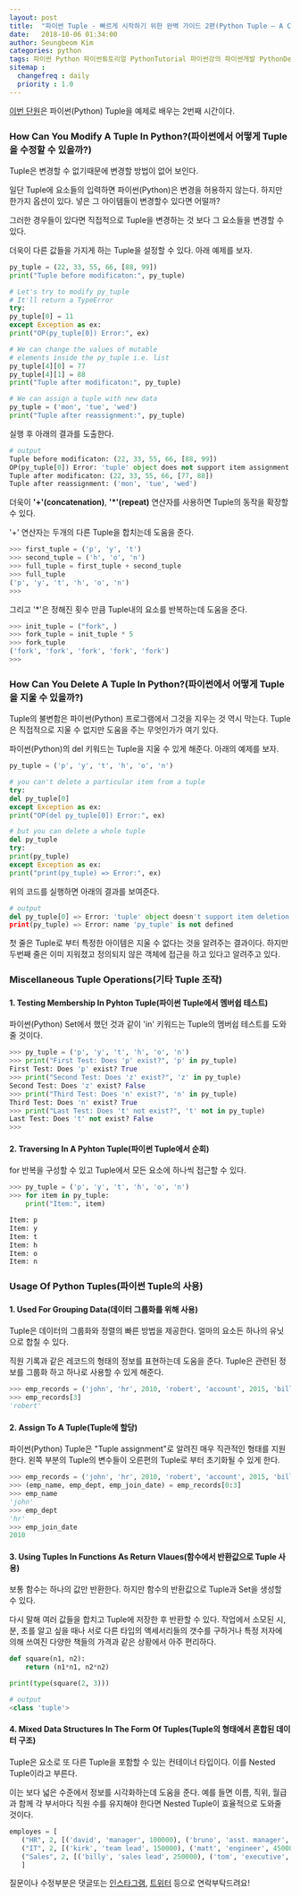 ```yaml
---
layout: post
title:  "파이썬 Tuple - 빠르게 시작하기 위한 완벽 가이드 2편(Python Tuple – A Complete Guide To Get Started Quickly 2)"
date:   2018-10-06 01:34:00
author: Seungbeom Kim
categories: python
tags: 파이썬 Python 파이썬튜토리얼 PythonTutorial 파이썬강의 파이썬개발 PythonDevelopment 파이썬이란 파이썬Tuple PythonTuple Tuple 파이썬데이터타입 PythonDataType
sitemap :
  changefreq : daily
  priority : 1.0
---
```


[이번 단원](https://www.techbeamers.com/python-tuple/)은 파이썬(Python) Tuple을 예제로 배우는 2번째 시간이다.

### How Can You Modify A Tuple In Python?(파이썬에서 어떻게 Tuple을 수정할 수 있을까?)

Tuple은 변경할 수 없기때문에 변경할 방법이 없어 보인다.

일단 Tuple에 요소들의 입력하면 파이썬(Python)은 변경을 허용하지 않는다. 하지만 한가지 옵션이 있다. 넣은 그 아이템들이 변경할수 있다면 어떨까?

그러한 경우들이 있다면 직접적으로 Tuple을 변경하는 것 보다 그 요소들을 변경할 수 있다.

더욱이 다른 값들을 가지게 하는 Tuple을 설정할 수 있다. 아래 예제를 보자.

```python
py_tuple = (22, 33, 55, 66, [88, 99])
print("Tuple before modificaton:", py_tuple)

# Let's try to modify py_tuple
# It'll return a TypeError
try:
py_tuple[0] = 11
except Exception as ex:
print("OP(py_tuple[0]) Error:", ex)

# We can change the values of mutable
# elements inside the py_tuple i.e. list
py_tuple[4][0] = 77
py_tuple[4][1] = 88
print("Tuple after modificaton:", py_tuple)

# We can assign a tuple with new data
py_tuple = ('mon', 'tue', 'wed')
print("Tuple after reassignment:", py_tuple)
```

실행 후 아래의 결과를 도출한다.

```python
# output
Tuple before modificaton: (22, 33, 55, 66, [88, 99])
OP(py_tuple[0]) Error: 'tuple' object does not support item assignment
Tuple after modificaton: (22, 33, 55, 66, [77, 88])
Tuple after reassignment: ('mon', 'tue', 'wed')
```

더욱이 **'+'(concatenation)**, **'*'(repeat)** 연산자를 사용하면 Tuple의 동작을 확장할 수 있다.

'+' 연산자는 두개의 다른 Tuple을 합치는데 도움을 준다.

```python
>>> first_tuple = ('p', 'y', 't')
>>> second_tuple = ('h', 'o', 'n')
>>> full_tuple = first_tuple + second_tuple
>>> full_tuple
('p', 'y', 't', 'h', 'o', 'n')
>>>
```

그리고 '*'은 정해진 횟수 만큼 Tuple내의 요소를 반복하는데 도움을 준다.

```python
>>> init_tuple = ("fork", )
>>> fork_tuple = init_tuple * 5
>>> fork_tuple
('fork', 'fork', 'fork', 'fork', 'fork')
>>>
```

### How Can You Delete A Tuple In Python?(파이썬에서 어떻게 Tuple을 지울 수 있을까?)

Tuple의 불변함은 파이썬(Python) 프로그램에서 그것을 지우는 것 역시 막는다. Tuple은 직접적으로 지울 수 없지만 도움을 주는 무엇인가가 여기 있다.

파이썬(Python)의 del 키워드는 Tuple을 지울 수 있게 해준다. 아래의 예제를 보자.

```python
py_tuple = ('p', 'y', 't', 'h', 'o', 'n')

# you can't delete a particular item from a tuple
try:
del py_tuple[0]
except Exception as ex:
print("OP(del py_tuple[0]) Error:", ex)

# but you can delete a whole tuple
del py_tuple
try:
print(py_tuple)
except Exception as ex:
print("print(py_tuple) => Error:", ex)
```

위의 코드를 실행하면 아래의 결과를 보여준다.

```python
# output
del py_tuple[0] => Error: 'tuple' object doesn't support item deletion
print(py_tuple) => Error: name 'py_tuple' is not defined
```

첫 줄은 Tuple로 부터 특정한 아이템은 지울 수 없다는 것을 알려주는 결과이다. 하지만 두번째 줄은 이미 지워졌고 정의되지 않은 객체에 접근을 하고 있다고 알려주고 있다.

### Miscellaneous Tuple Operations(기타 Tuple 조작)

#### 1. Testing Membership In Pyhton Tuple(파이썬 Tuple에서 멤버쉽 테스트)

파이썬(Python) Set에서 했던 것과 같이 'in' 키워드는 Tuple의 멤버쉽 테스트를 도와 줄 것이다.

```python
>>> py_tuple = ('p', 'y', 't', 'h', 'o', 'n')
>>> print("First Test: Does 'p' exist?", 'p' in py_tuple)
First Test: Does 'p' exist? True
>>> print("Second Test: Does 'z' exist?", 'z' in py_tuple)
Second Test: Does 'z' exist? False
>>> print("Third Test: Does 'n' exist?", 'n' in py_tuple)
Third Test: Does 'n' exist? True
>>> print("Last Test: Does 't' not exist?", 't' not in py_tuple)
Last Test: Does 't' not exist? False
>>>
```

#### 2. Traversing In A Pyhton Tuple(파이썬 Tuple에서 순회)

for 반복을 구성할 수 있고 Tuple에서 모든 요소에 하나씩 접근할 수 있다.

```python
>>> py_tuple = ('p', 'y', 't', 'h', 'o', 'n')
>>> for item in py_tuple:
	print("Item:", item)

Item: p
Item: y
Item: t
Item: h
Item: o
Item: n
```

### Usage Of Python Tuples(파이썬 Tuple의 사용)

#### 1. Used For Grouping Data(데이터 그룹화를 위해 사용)

Tuple은 데이터의 그룹화와 정렬의 빠른 방법을 제공한다. 얼마의 요소든 하나의 유닛으로 합칠 수 있다.

직원 기록과 같은 레코드의 형태의 정보를 표현하는데 도움을 준다. Tuple은 관련된 정보를 그룹화 하고 하나로 사용할 수 있게 해준다.

```python
>>> emp_records = ('john', 'hr', 2010, 'robert', 'account', 2015, 'bill', 'mis', 2018)
>>> emp_records[3]
'robert'
```

#### 2. Assign To A Tuple(Tuple에 할당)

파이썬(Python) Tuple은 "Tuple assignment"로 알려진 매우 직관적인 형태를 지원한다. 왼쪽 부분의 Tuple의 변수들이 오른편의 Tuple로 부터 초기화될 수 있게 한다.

```python
>>> emp_records = ('john', 'hr', 2010, 'robert', 'account', 2015, 'bill', 'mis', 2018)
>>> (emp_name, emp_dept, emp_join_date) = emp_records[0:3]
>>> emp_name
'john'
>>> emp_dept
'hr'
>>> emp_join_date
2010
```

#### 3. Using Tuples In Functions As Return Vlaues(함수에서 반환값으로 Tuple 사용)

보통 함수는 하나의 값만 반환한다. 하지만 함수의 반환값으로 Tuple과 Set을 생성할 수 있다.

다시 말해 여러 값들을 합치고 Tuple에 저장한 후 반환할 수 있다. 작업에서 소모된 시, 분, 초를 알고 싶을 때나 서로 다른 타입의 액세서리들의 갯수를 구하거나 특정 저자에 의해 쓰여진 다양한 책들의 가격과 같은 상황에서 아주 편리하다.

```python
def square(n1, n2):
    return (n1*n1, n2*n2)

print(type(square(2, 3)))

# output
<class 'tuple'>
```

#### 4. Mixed Data Structures In The Form Of Tuples(Tuple의 형태에서 혼합된 데이터 구조)

Tuple은 요소로 또 다른 Tuple을 포함할 수 있는 컨테이너 타입이다. 이를 Nested Tuple이라고 부른다.

이는 보다 넓은 수준에서 정보를 시각화하는데 도움을 준다. 예를 들면 이름, 직위, 월급과 함께 각 부서마다 직원 수를 유지해야 한다면 Nested Tuple이 효율적으로 도와줄 것이다.

```python
employes = [
   ("HR", 2, [('david', 'manager', 100000), ('bruno', 'asst. manager', 50000)])
   ("IT", 2, [('kirk', 'team lead', 150000), ('matt', 'engineer', 45000)])
   ("Sales", 2, [('billy', 'sales lead', 250000), ('tom', 'executive', 95000)])
   ]
```

질문이나 수정부분은 댓글또는 [인스타그램](https://www.instagram.com/monseungmon/), [트위터](https://twitter.com/kim_seungbeom) 등으로 연락부탁드려요!
